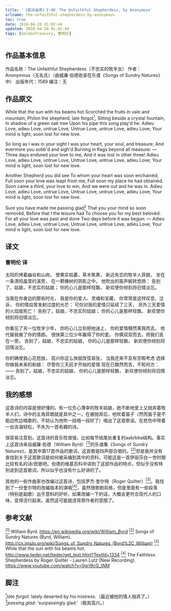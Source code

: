 ```yaml
---
title: '《英诗金库》I-40：The Unfaithful Shepherdess, by Anonymous'
urlname: the-unfaithful-shepherdess-by-anonymous
toc: true
date: 2018-04-20 01:02:44
updated: 2018-04-20 01:02:44
tags: [GoldenTreasury, 曹明伦]
---
```


## 作品基本信息

作品名称：The Unfaithful Shepherdess（不忠实的牧羊女）
作者：Anonymous（无名氏）（由威廉·伯德收录在乐谱《Songs of Sundry Natures》中）
出版年代：1589
编注：无

## 作品原文

While that the sun with his beams hot
Scorchèd the fruits in vale and mountain,
Philon the shepherd, late forgot<a href="#note1" id="note1ref"><sup>1</sup></a>,
Sitting beside a crystal fountain,
In shadow of a green oak tree
Upon his pipe this song play'd he:
Adieu Love, adieu Love, untrue Love,
Untrue Love, untrue Love, adieu Love;
Your mind is light, soon lost for new love.

So long as I was in your sight
I was your heart, your soul, and treasure;
And evermore you sobb'd and sigh'd
Burning in flags beyond all measure:
—Three days endured your love to me,
And it was lost in other three!
Adieu Love, adieu Love, untrue Love,
Untrue Love, untrue Love, adieu Love;
Your mind is light, soon lost for new love.

Another Shepherd you did see
To whom your heart was soon enchainèd;
Full soon your love was leapt from me,
Full soon my place he had obtainèd.
Soon came a third, your love to win,
And we were out and he was in.
Adieu Love, adieu Love, untrue Love,
Untrue Love, untrue Love, adieu Love;
Your mind is light, soon lost for new love.

Sure you have made me passing glad<a href="#note2" id="note2ref"><sup>2</sup></a>
That you your mind so soon removèd,
Before that I the leisure had
To choose you for my best belovèd:
For all your love was past and done
Two days before it was begun: —
Adieu Love, adieu Love, untrue Love,
Untrue Love, untrue Love, adieu Love;
Your mind is light, soon lost for new love.

## 译文
### 曹明伦 译
太阳炽烤着幽谷和山岗，
使果实枯萎，草木焦黄，
新近失恋的牧羊人菲朗，
坐在一条清彻晶莹的溪旁，
在一颗橡树的阴影之中，
他吹出的笛声婉转悠扬：
告别了，姑娘，不忠实的姑娘；
你的心儿是那样轻飘，
新欢使你倾刻将旧情淡忘。

当我在你身边的那些时光，
我是你的爱人、灵魂和宝藏，
你常常是这样叹息、泣诉，
你的情焰曾发射过度的光芒：
可你对我的爱情只延续了三天，
另外三天爱情的火焰就死亡！
告别了，姑娘，不忠实的姑娘；
你的心儿是那样轻飘，
新欢使你倾刻将旧情淡忘。

你看见了另一位牧羊少年，
你的心儿立刻把他迷上，
你的爱情倏然离我而去，
他代替我做了你的情郎。
很快第三位少年赢得了你的爱。
你俩双双而去，把我们丢在一旁。
告别了，姑娘，不忠实的姑娘，
你的心儿是那样轻飘，
新欢使你倾刻将旧情淡忘。

你的确使我心花怒放，
高兴你这么快就改弦易张，
当我还来不及有空暇考虑
选择你做我未来的新娘：
尽管你三天前才开始的爱情
现在已飘然而去，不知何方：——
告别了，姑娘，不忠实的姑娘，
你的心儿是那样轻飘，
新欢使你倾刻将旧情淡忘。

## 我的感想

这首诗的内容是很好懂的。有一位负心薄幸的牧羊姑娘，她不断地爱上又抛弃着牧羊人们，诗中的主角菲朗就是其中之一。在被抛弃后，他吹着笛子（然而笛子是不能边吹边唱歌的，不妨认为他吹一段唱一段好了）唱出了这首歌谣。在悲伤中带着一丝诙谐轻松，不失为一首有趣的诗。

很容易注意到，这首诗的音乐性很强，比如每节结尾处重复的aab/bba结构。事实上这首诗来自威廉·伯德（William Byrd）<a href="#bib1" id="bib1ref"><sup>[1]</sup></a>的乐谱集《Songs of Sundry Natures》，是其中第17首作品的歌词，这首歌是四声部合唱的。<a href="#bib2" id="bib2ref"><sup>[2]</sup></a>但是我并没有查找到关于这首歌词是如何被采编到其中的资料，可能这是一首伊丽莎白一世时期比较有名的诗/民歌吧。伯德的维基百科中讲到了这部作品的特点，但似乎没有特别说到这首歌词，所以似乎也没有什么好讲的了。

其他的一些作曲家也改编过这首诗，包括罗杰·奎尔特（Roger Quilter）<a href="#bib3" id="bib3ref"><sup>[3]</sup></a>。我找到了一份奎尔特的改编版本的演唱<a href="#bib4" id="bib4ref"><sup>[4]</sup></a>，虽然很歌剧风格，但是里面有一些段落（特别是副歌）出乎意料的好听，如果改编一下的话，大概会更符合现代人的口味，变得流行起来。虽然这可能就违背原作者的意图了。

## 参考文献
<a id="bib1" href="#bib1ref"><sup>[1]</sup></a> William Byrd. https://en.wikipedia.org/wiki/William_Byrd
<a id="bib2" href="#bib2ref"><sup>[2]</sup></a> Songs of Sundry Natures (Byrd, William). <http://cn.imslp.org/wiki/Songs_of_Sundry_Natures_(Byrd%2C_William)>
<a id="bib3" href="#bib3ref"><sup>[3]</sup></a> While that the sun with his beams hot. http://www.lieder.net/lieder/get_text.html?TextId=1334
<a id="bib4" href="#bib4ref"><sup>[4]</sup></a> The Faithless Shepherdess by Roger Quilter - Lauren Lutz (New Recording). https://www.youtube.com/watch?v=0grI9cG_tNM

## 脚注
<a id="note1" href="#note1ref"><sup>1</sup></a>*late forgot*: lately deserted by his mistress.（最近被他的情人抛弃了。）
<a id="note2" href="#note2ref"><sup>2</sup></a>*passing glad*: 'surpassingly glad.'（极其高兴。）
